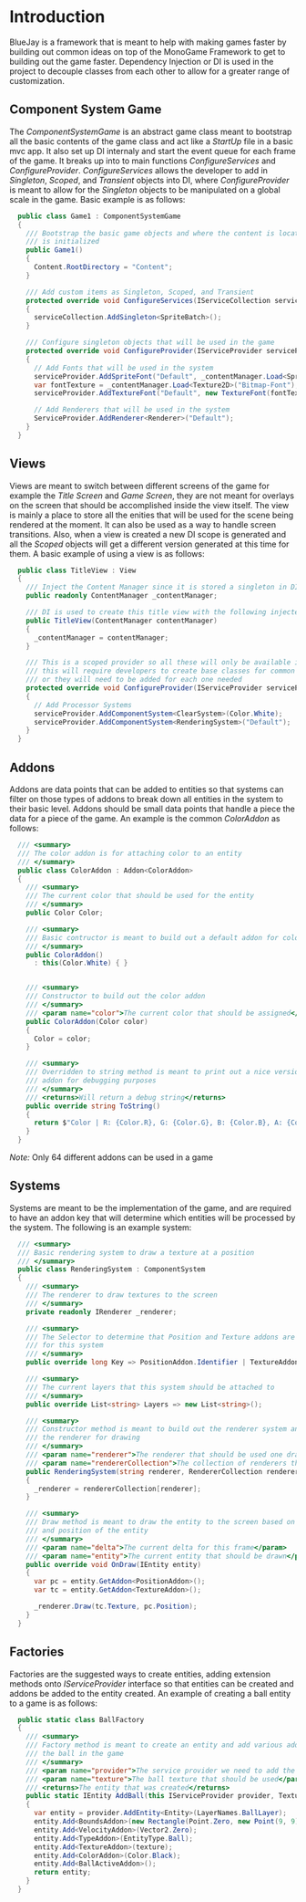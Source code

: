 # Introduction
BlueJay is a framework that is meant to help with making games faster by building out common ideas on top of the MonoGame
Framework to get to building out the game faster.  Dependency Injection or DI is used in the project to decouple classes
from each other to allow for a greater range of customization.

## Component System Game
The *ComponentSystemGame* is an abstract game class meant to bootstrap all the basic contents of the game class
and act like a *StartUp* file in a basic mvc app.  It also set up DI internaly and start the event queue for each
frame of the game.  It breaks up into to main functions *ConfigureServices* and *ConfigureProvider*.  *ConfigureServices*
allows the developer to add in *Singleton*, *Scoped*, and *Transient* objects into DI, where *ConfigureProvider* is meant
to allow for the *Singleton* objects to be manipulated on a global scale in the game.  Basic example is as follows:

```csharp
  public class Game1 : ComponentSystemGame
  {
    /// Bootstrap the basic game objects and where the content is located before ContentManger
    /// is initialized
    public Game1()
    {
      Content.RootDirectory = "Content";
    }

    /// Add custom items as Singleton, Scoped, and Transient
    protected override void ConfigureServices(IServiceCollection serviceCollection)
    {
      serviceCollection.AddSingleton<SpriteBatch>();
    }

    /// Configure singleton objects that will be used in the game
    protected override void ConfigureProvider(IServiceProvider serviceProvider)
    {
      // Add Fonts that will be used in the system
      serviceProvider.AddSpriteFont("Default", _contentManager.Load<SpriteFont>("TestFont"));
      var fontTexture = _contentManager.Load<Texture2D>("Bitmap-Font");
      serviceProvider.AddTextureFont("Default", new TextureFont(fontTexture, 3, 24));

      // Add Renderers that will be used in the system
      ServiceProvider.AddRenderer<Renderer>("Default");
    }
  }
```

## Views
Views are meant to switch between different screens of the game for example the *Title Screen* and *Game Screen*, they
are not meant for overlays on the screen that should be accomplished inside the view itself.  The view is mainly a place
to store all the enities that will be used for the scene being rendered at the moment.  It can also be used as a way to handle
screen transitions.  Also, when a view is created a new DI scope is generated and all the *Scoped* objects will get a different
version generated at this time for them.  A basic example of using a view is as follows:

```csharp
  public class TitleView : View
  {
    /// Inject the Content Manager since it is stored a singleton in DI
    public readonly ContentManager _contentManager;

    /// DI is used to create this title view with the following injected singleton
    public TitleView(ContentManager contentManager)
    {
      _contentManager = contentManager;
    }

    /// This is a scoped provider so all these will only be available in this scope and not others
    /// this will require developers to create base classes for common systems being added to views
    /// or they will need to be added for each one needed
    protected override void ConfigureProvider(IServiceProvider serviceProvider)
    {
      // Add Processor Systems
      serviceProvider.AddComponentSystem<ClearSystem>(Color.White);
      serviceProvider.AddComponentSystem<RenderingSystem>("Default");
    }
  }
```

## Addons
Addons are data points that can be added to entities so that systems can filter on those types of addons
to break down all entities in the system to their basic level.  Addons should be small data points that handle
a piece the data for a piece of the game.  An example is the common *ColorAddon* as follows:

```csharp
  /// <summary>
  /// The color addon is for attaching color to an entity
  /// </summary>
  public class ColorAddon : Addon<ColorAddon>
  {
    /// <summary>
    /// The current color that should be used for the entity
    /// </summary>
    public Color Color;

    /// <summary>
    /// Basic contructor is meant to build out a default addon for color
    /// </summary>
    public ColorAddon()
      : this(Color.White) { }


    /// <summary>
    /// Constructor to build out the color addon
    /// </summary>
    /// <param name="color">The current color that should be assigned</param>
    public ColorAddon(Color color)
    {
      Color = color;
    }

    /// <summary>
    /// Overridden to string method is meant to print out a nice version of the
    /// addon for debugging purposes
    /// </summary>
    /// <returns>Will return a debug string</returns>
    public override string ToString()
    {
      return $"Color | R: {Color.R}, G: {Color.G}, B: {Color.B}, A: {Color.A}";
    }
  }
```

_*Note:*_ Only 64 different addons can be used in a game

## Systems
Systems are meant to be the implementation of the game, and are required to have an addon key that will
determine which entities will be processed by the system.  The following is an example system:

```csharp
  /// <summary>
  /// Basic rendering system to draw a texture at a position
  /// </summary>
  public class RenderingSystem : ComponentSystem
  {
    /// <summary>
    /// The renderer to draw textures to the screen
    /// </summary>
    private readonly IRenderer _renderer;

    /// <summary>
    /// The Selector to determine that Position and Texture addons are needed
    /// for this system
    /// </summary>
    public override long Key => PositionAddon.Identifier | TextureAddon.Identifier;

    /// <summary>
    /// The current layers that this system should be attached to
    /// </summary>
    public override List<string> Layers => new List<string>();

    /// <summary>
    /// Constructor method is meant to build out the renderer system and inject
    /// the renderer for drawing
    /// </summary>
    /// <param name="renderer">The renderer that should be used one draw</param>
    /// <param name="rendererCollection">The collection of renderers that exist in the system</param>
    public RenderingSystem(string renderer, RendererCollection rendererCollection)
    {
      _renderer = rendererCollection[renderer];
    }

    /// <summary>
    /// Draw method is meant to draw the entity to the screen based on the texture
    /// and position of the entity
    /// </summary>
    /// <param name="delta">The current delta for this frame</param>
    /// <param name="entity">The current entity that should be drawn</param>
    public override void OnDraw(IEntity entity)
    {
      var pc = entity.GetAddon<PositionAddon>();
      var tc = entity.GetAddon<TextureAddon>();

      _renderer.Draw(tc.Texture, pc.Position);
    }
  }
```

## Factories
Factories are the suggested ways to create entities, adding extension methods onto *IServiceProvider* interface so that entities
can be created and addons be added to the entity created.  An example of creating a ball entity to a game is as follows:

```csharp
  public static class BallFactory
  {
    /// <summary>
    /// Factory method is meant to create an entity and add various addons to the entity that represents
    /// the ball in the game
    /// </summary>
    /// <param name="provider">The service provider we need to add the entities and systems to</param>
    /// <param name="texture">The ball texture that should be used</param>
    /// <returns>The entity that was created</returns>
    public static IEntity AddBall(this IServiceProvider provider, Texture2D texture)
    {
      var entity = provider.AddEntity<Entity>(LayerNames.BallLayer);
      entity.Add<BoundsAddon>(new Rectangle(Point.Zero, new Point(9, 9)));
      entity.Add<VelocityAddon>(Vector2.Zero);
      entity.Add<TypeAddon>(EntityType.Ball);
      entity.Add<TextureAddon>(texture);
      entity.Add<ColorAddon>(Color.Black);
      entity.Add<BallActiveAddon>();
      return entity;
    }
  }
```